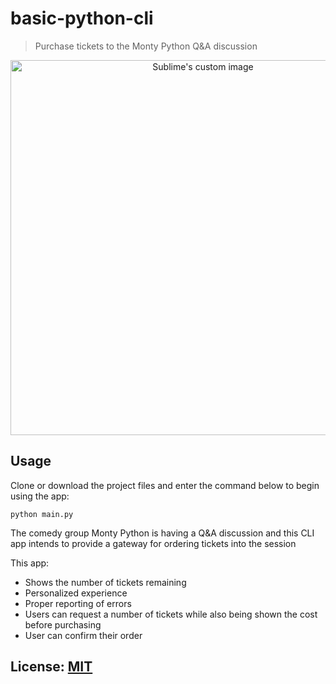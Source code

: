 # basic-python-cli
> Purchase tickets to the Monty Python Q&A discussion

<p align="center">
  <img src="https://via.placeholder.com/728x350.png?text=Placeholder+Image" width="600" alt="Sublime's custom image"/>
</p>

## Usage
Clone or download the project files and enter the command below to begin using the app:

```shell
python main.py
```
The comedy group Monty Python is having a Q&A discussion and this CLI app
intends to provide a gateway for ordering tickets into the session

This app:
* Shows the number of tickets remaining
* Personalized experience
* Proper reporting of errors
* Users can request a number of tickets while also being shown the cost before purchasing
* User can confirm their order



## License:  [MIT](LICENSE)
